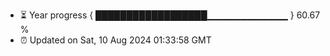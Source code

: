 - ⏳ Year progress { ██████████████████▁▁▁▁▁▁▁▁▁▁▁▁ } 60.67 %
- ⏰ Updated on Sat, 10 Aug 2024 01:33:58 GMT

